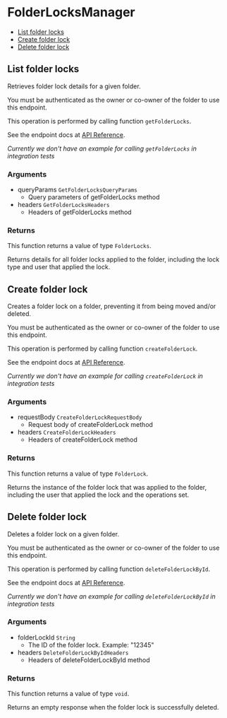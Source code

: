 # FolderLocksManager


- [List folder locks](#list-folder-locks)
- [Create folder lock](#create-folder-lock)
- [Delete folder lock](#delete-folder-lock)

## List folder locks

Retrieves folder lock details for a given folder.

You must be authenticated as the owner or co-owner of the folder to
use this endpoint.

This operation is performed by calling function `getFolderLocks`.

See the endpoint docs at
[API Reference](https://developer.box.com/reference/get-folder-locks/).

*Currently we don't have an example for calling `getFolderLocks` in integration tests*

### Arguments

- queryParams `GetFolderLocksQueryParams`
  - Query parameters of getFolderLocks method
- headers `GetFolderLocksHeaders`
  - Headers of getFolderLocks method


### Returns

This function returns a value of type `FolderLocks`.

Returns details for all folder locks applied to the folder, including the
lock type and user that applied the lock.


## Create folder lock

Creates a folder lock on a folder, preventing it from being moved and/or
deleted.

You must be authenticated as the owner or co-owner of the folder to
use this endpoint.

This operation is performed by calling function `createFolderLock`.

See the endpoint docs at
[API Reference](https://developer.box.com/reference/post-folder-locks/).

*Currently we don't have an example for calling `createFolderLock` in integration tests*

### Arguments

- requestBody `CreateFolderLockRequestBody`
  - Request body of createFolderLock method
- headers `CreateFolderLockHeaders`
  - Headers of createFolderLock method


### Returns

This function returns a value of type `FolderLock`.

Returns the instance of the folder lock that was applied to the folder,
including the user that applied the lock and the operations set.


## Delete folder lock

Deletes a folder lock on a given folder.

You must be authenticated as the owner or co-owner of the folder to
use this endpoint.

This operation is performed by calling function `deleteFolderLockById`.

See the endpoint docs at
[API Reference](https://developer.box.com/reference/delete-folder-locks-id/).

*Currently we don't have an example for calling `deleteFolderLockById` in integration tests*

### Arguments

- folderLockId `String`
  - The ID of the folder lock. Example: "12345"
- headers `DeleteFolderLockByIdHeaders`
  - Headers of deleteFolderLockById method


### Returns

This function returns a value of type `void`.

Returns an empty response when the folder lock is successfully deleted.


